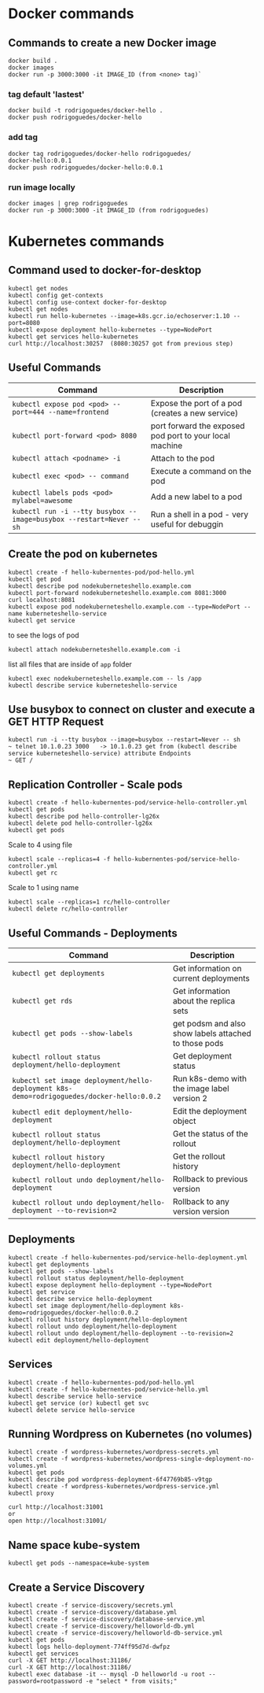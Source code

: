 # Docker commands

## Commands to create a new Docker image
```
docker build .
docker images
docker run -p 3000:3000 -it IMAGE_ID (from <none> tag)`
```

### tag default 'lastest'
```
docker build -t rodrigoguedes/docker-hello .
docker push rodrigoguedes/docker-hello
```

### add tag
```
docker tag rodrigoguedes/docker-hello rodrigoguedes/
docker-hello:0.0.1
docker push rodrigoguedes/docker-hello:0.0.1
```

### run image locally
```
docker images | grep rodrigoguedes
docker run -p 3000:3000 -it IMAGE_ID (from rodrigoguedes)
```

# Kubernetes commands

## Command used to docker-for-desktop
```
kubectl get nodes
kubectl config get-contexts
kubectl config use-context docker-for-desktop
kubectl get nodes
kubectl run hello-kubernetes --image=k8s.gcr.io/echoserver:1.10 --port=8080
kubectl expose deployment hello-kubernetes --type=NodePort
kubectl get services hello-kubernetes
curl http://localhost:30257  (8080:30257 got from previous step)
```

## Useful Commands

| Command                                                              | Description                                      |
| -------------------------------------------------------------------- | ------------------------------------------------ |
| `kubectl expose pod <pod> --port=444 --name=frontend`                | Expose the port of a pod (creates a new service) |
| `kubectl port-forward <pod> 8080`                                    | port forward the exposed pod port to your local machine |
| `kubectl attach <podname> -i`                                        | Attach to the pod |
| `kubectl exec <pod> -- command`                                      | Execute a command on the pod |
| `kubectl labels pods <pod> mylabel=awesome`                          | Add a new label to a pod |
| `kubectl run -i --tty busybox --image=busybox --restart=Never -- sh` | Run a shell in a pod - very useful for debuggin |


## Create the pod on kubernetes
```
kubectl create -f hello-kubernentes-pod/pod-hello.yml
kubectl get pod
kubectl describe pod nodekuberneteshello.example.com
kubectl port-forward nodekuberneteshello.example.com 8081:3000
curl localhost:8081
kubectl expose pod nodekuberneteshello.example.com --type=NodePort --name kuberneteshello-service
kubectl get service
```
to see the logs of pod
```
kubectl attach nodekuberneteshello.example.com -i
```
list all files that are inside of `app` folder
```
kubectl exec nodekuberneteshello.example.com -- ls /app
kubectl describe service kuberneteshello-service
``` 

## Use busybox to connect on cluster and execute a GET HTTP Request
```
kubectl run -i --tty busybox --image=busybox --restart=Never -- sh
~ telnet 10.1.0.23 3000   -> 10.1.0.23 get from (kubectl describe service kuberneteshello-service) attribute Endpoints
~ GET /
```

## Replication Controller - Scale pods
```
kubectl create -f hello-kubernentes-pod/service-hello-controller.yml
kubectl get pods
kubectl describe pod hello-controller-lg26x
kubectl delete pod hello-controller-lg26x
kubectl get pods
```
Scale to 4 using file
```
kubectl scale --replicas=4 -f hello-kubernentes-pod/service-hello-controller.yml
kubectl get rc
```

Scale to 1 using name
```
kubectl scale --replicas=1 rc/hello-controller
kubectl delete rc/hello-controller
```

## Useful Commands - Deployments
| Command                                                              | Description                                      |
| -------------------------------------------------------------------- | ------------------------------------------------ |
| `kubectl get deployments`                                            | Get information on current deployments   |
| `kubectl get rds`                                                    | Get information about the replica sets |
| `kubectl get pods --show-labels`                                     | get podsm and also show labels attached to those pods |
| `kubectl rollout status deployment/hello-deployment`                 | Get deployment status |
| `kubectl set image deployment/hello-deployment k8s-demo=rodrigoguedes/docker-hello:0.0.2` | Run k8s-demo with the image label version 2 |
| `kubectl edit deployment/hello-deployment`                           | Edit the deployment object |
| `kubectl rollout status deployment/hello-deployment`                 | Get the status of the rollout |
| `kubectl rollout history deployment/hello-deployment`                | Get the rollout history |
| `kubectl rollout undo deployment/hello-deployment`                   | Rollback to previous version |
| `kubectl rollout undo deployment/hello-deployment --to-revision=2`   | Rollback to any version version |

## Deployments
```
kubectl create -f hello-kubernentes-pod/service-hello-deployment.yml
kubectl get deployments
kubectl get pods --show-labels
kubectl rollout status deployment/hello-deployment
kubectl expose deployment hello-deployment --type=NodePort
kubectl get service
kubectl describe service hello-deployment
kubectl set image deployment/hello-deployment k8s-demo=rodrigoguedes/docker-hello:0.0.2
kubectl rollout history deployment/hello-deployment
kubectl rollout undo deployment/hello-deployment
kubectl rollout undo deployment/hello-deployment --to-revision=2
kubectl edit deployment/hello-deployment
```

## Services
```
kubectl create -f hello-kubernentes-pod/pod-hello.yml
kubectl create -f hello-kubernentes-pod/service-hello.yml
kubectl describe service hello-service
kubectl get service (or) kubectl get svc
kubectl delete service hello-service
```

## Running Wordpress on Kubernetes (no volumes)
```
kubectl create -f wordpress-kubernetes/wordpress-secrets.yml
kubectl create -f wordpress-kubernetes/wordpress-single-deployment-no-volumes.yml
kubectl get pods
kubectl describe pod wordpress-deployment-6f47769b85-v9tgp
kubectl create -f wordpress-kubernetes/wordpress-service.yml
kubectl proxy

curl http://localhost:31001
or
open http://localhost:31001/
```

## Name space kube-system
```
kubectl get pods --namespace=kube-system
```

## Create a Service Discovery
```
kubectl create -f service-discovery/secrets.yml
kubectl create -f service-discovery/database.yml
kubectl create -f service-discovery/database-service.yml
kubectl create -f service-discovery/helloworld-db.yml 
kubectl create -f service-discovery/helloworld-db-service.yml
kubectl get pods
kubectl logs hello-deployment-774ff95d7d-dwfpz
kubectl get services
curl -X GET http://localhost:31186/
curl -X GET http://localhost:31186/
kubectl exec database -it -- mysql -D helloworld -u root --password=rootpassword -e "select * from visits;"
```